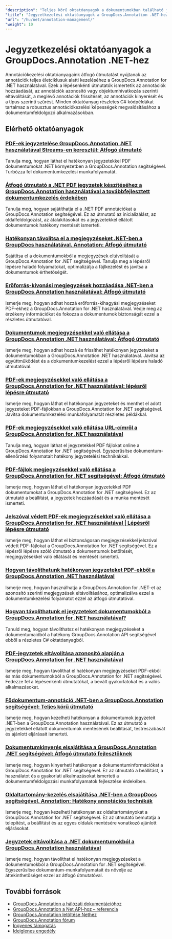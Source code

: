 ```yaml
---
"description": "Teljes körű oktatóanyagok a dokumentumokban található jegyzetek hozzáadásáról, eltávolításáról, frissítéséről és kezeléséről a GroupDocs.Annotation for .NET használatával."
"title": "Jegyzetkezelési oktatóanyagok a GroupDocs.Annotation .NET-hez"
"url": "/hu/net/annotation-management/"
"weight": 10
---
```


# Jegyzetkezelési oktatóanyagok a GroupDocs.Annotation .NET-hez

Annotációkezelési oktatóanyagaink átfogó útmutatást nyújtanak az annotációk teljes életciklusuk alatti kezeléséhez a GroupDocs.Annotation for .NET használatával. Ezek a lépésenkénti útmutatók ismertetik az annotációk hozzáadását, az annotációk azonosító vagy objektumhivatkozás szerinti eltávolítását, a meglévő annotációk frissítését, az annotációk kinyerését és a típus szerinti szűrést. Minden oktatóanyag részletes C# kódpéldákat tartalmaz a robusztus annotációkezelési képességek megvalósításához a dokumentumfeldolgozó alkalmazásokban.

## Elérhető oktatóanyagok

### [PDF-ek jegyzetelése GroupDocs.Annotation .NET használatával Streams-en keresztül: Átfogó útmutató](./annotate-pdfs-groupdocs-dotnet-streams/)
Tanulja meg, hogyan láthat el hatékonyan jegyzetekkel PDF dokumentumokat .NET környezetben a GroupDocs.Annotation segítségével. Turbózza fel dokumentumkezelési munkafolyamatát.

### [Átfogó útmutató a .NET PDF jegyzetek készítéséhez a GroupDocs.Annotation használatával a továbbfejlesztett dokumentumkezelés érdekében](./net-pdf-annotation-groupdocs-guide/)
Tanulja meg, hogyan sajátíthatja el a .NET PDF annotációkat a GroupDocs.Annotation segítségével. Ez az útmutató az inicializálást, az oldalfeldolgozást, az átalakításokat és a jegyzetekkel ellátott dokumentumok hatékony mentését ismerteti.

### [Hatékonyan távolítsa el a megjegyzéseket .NET-ben a GroupDocs használatával. Annotation: Átfogó útmutató](./remove-annotations-net-groupdocs-tutorial/)
Sajátítsa el a dokumentumokból a megjegyzések eltávolítását a GroupDocs.Annotation for .NET segítségével. Tanulja meg a lépésről lépésre haladó folyamatokat, optimalizálja a fájlkezelést és javítsa a dokumentumok érthetőségét.

### [Erőforrás-kivonási megjegyzések hozzáadása .NET-ben a GroupDocs.Annotation használatával: Átfogó útmutató](./groupdocs-annotation-dotnet-resource-redaction/)
Ismerje meg, hogyan adhat hozzá erőforrás-kihagyási megjegyzéseket PDF-ekhez a GroupDocs.Annotation for .NET használatával. Védje meg az érzékeny információkat és fokozza a dokumentumok biztonságát ezzel a részletes útmutatóval.

### [Dokumentumok megjegyzésekkel való ellátása a GroupDocs.Annotation .NET használatával: Átfogó útmutató](./annotate-documents-groupdocs-dotnet/)
Ismerje meg, hogyan adhat hozzá és frissíthet hatékonyan jegyzeteket a dokumentumokban a GroupDocs.Annotation .NET használatával. Javítsa az együttműködést és a dokumentumkezelést ezzel a lépésről lépésre haladó útmutatóval.

### [PDF-ek megjegyzésekkel való ellátása a GroupDocs.Annotation for .NET használatával: lépésről lépésre útmutató](./annotate-pdfs-groupdocs-annotation-net/)
Ismerje meg, hogyan láthat el hatékonyan jegyzeteket és menthet el adott jegyzeteket PDF-fájlokban a GroupDocs.Annotation for .NET segítségével. Javítsa dokumentumkezelési munkafolyamatát részletes példákkal.

### [PDF-ek megjegyzésekkel való ellátása URL-címről a GroupDocs.Annotation for .NET használatával](./annotate-pdfs-online-groupdocs-annotation-net/)
Tanulja meg, hogyan láthat el jegyzetekkel PDF fájlokat online a GroupDocs.Annotation for .NET segítségével. Egyszerűsítse dokumentum-ellenőrzési folyamatait hatékony jegyzetelési technikákkal.

### [PDF-fájlok megjegyzésekkel való ellátása a GroupDocs.Annotation for .NET segítségével: Átfogó útmutató](./annotate-pdf-groupdocs-annotation-net/)
Ismerje meg, hogyan láthat el hatékonyan jegyzetekkel PDF dokumentumokat a GroupDocs.Annotation for .NET segítségével. Ez az útmutató a beállítást, a jegyzetek hozzáadását és a munka mentését ismerteti.

### [Jelszóval védett PDF-ek megjegyzésekkel való ellátása a GroupDocs.Annotation for .NET használatával | Lépésről lépésre útmutató](./annotate-password-protected-pdfs-groupdocs-dotnet/)
Ismerje meg, hogyan láthat el biztonságosan megjegyzésekkel jelszóval védett PDF-fájlokat a GroupDocs.Annotation for .NET segítségével. Ez a lépésről lépésre szóló útmutató a dokumentumok betöltését, megjegyzésekkel való ellátását és mentését ismerteti.

### [Hogyan távolíthatunk hatékonyan jegyzeteket PDF-ekből a GroupDocs.Annotation .NET használatával](./annotation-removal-pdf-groupdocs-dotnet-guide/)
Ismerje meg, hogyan használhatja a GroupDocs.Annotation for .NET-et az azonosító szerinti megjegyzések eltávolításához, optimalizálva ezzel a dokumentumkezelési folyamatot ezzel az átfogó útmutatóval.

### [Hogyan távolíthatunk el jegyzeteket dokumentumokból a GroupDocs.Annotation for .NET használatával?](./remove-annotations-groupdocs-annotation-dotnet/)
Tanuld meg, hogyan távolíthatsz el hatékonyan megjegyzéseket a dokumentumaidból a hatékony GroupDocs.Annotation API segítségével ebből a részletes C# oktatóanyagból.

### [PDF-jegyzetek eltávolítása azonosító alapján a GroupDocs.Annotation for .NET használatával](./manage-pdf-annotations-groupdocs-dotnet-remove-id/)
Ismerje meg, hogyan távolíthat el hatékonyan megjegyzéseket PDF-ekből és más dokumentumokból a GroupDocs.Annotation for .NET segítségével. Fedezze fel a lépésenkénti útmutatókat, a bevált gyakorlatokat és a valós alkalmazásokat.

### [Fődokumentum-annotáció .NET-ben a GroupDocs.Annotation segítségével: Teljes körű útmutató](./mastering-document-annotation-dotnet-groupdocs/)
Ismerje meg, hogyan kezelheti hatékonyan a dokumentumok jegyzeteit .NET-ben a GroupDocs.Annotation használatával. Ez az útmutató a jegyzetekkel ellátott dokumentumok mentésének beállítását, testreszabását és ajánlott eljárásait ismerteti.

### [Dokumentumkinyerés elsajátítása a GroupDocs.Annotation .NET segítségével: Átfogó útmutató fejlesztőknek](./mastering-document-extraction-groupdocs-annotation-net/)
Ismerje meg, hogyan kinyerheti hatékonyan a dokumentuminformációkat a GroupDocs.Annotation for .NET segítségével. Ez az útmutató a beállítást, a használatot és a gyakorlati alkalmazásokat ismerteti a dokumentumfeldolgozási munkafolyamatok fejlesztése érdekében.

### [Oldaltartomány-kezelés elsajátítása .NET-ben a GroupDocs segítségével. Annotation: Hatékony annotációs technikák](./groupdocs-annotation-dotnet-page-range-management/)
Ismerje meg, hogyan kezelheti hatékonyan az oldaltartományokat a GroupDocs.Annotation for .NET segítségével. Ez az útmutató bemutatja a telepítést, a beállítást és az egyes oldalak mentésére vonatkozó ajánlott eljárásokat.

### [Jegyzetek eltávolítása a .NET dokumentumokból a GroupDocs.Annotation használatával](./remove-annotations-dotnet-groupdocs/)
Ismerje meg, hogyan távolíthat el hatékonyan megjegyzéseket a dokumentumokból a GroupDocs.Annotation for .NET segítségével. Egyszerűsítse dokumentum-munkafolyamatait és növelje az áttekinthetőséget ezzel az átfogó útmutatóval.

## További források

- [GroupDocs.Annotation a hálózati dokumentációhoz](https://docs.groupdocs.com/annotation/net/)
- [GroupDocs.Annotation a Net API-hoz – referencia](https://reference.groupdocs.com/annotation/net/)
- [GroupDocs.Annotation letöltése Nethez](https://releases.groupdocs.com/annotation/net/)
- [GroupDocs.Annotation fórum](https://forum.groupdocs.com/c/annotation)
- [Ingyenes támogatás](https://forum.groupdocs.com/)
- [Ideiglenes engedély](https://purchase.groupdocs.com/temporary-license/)